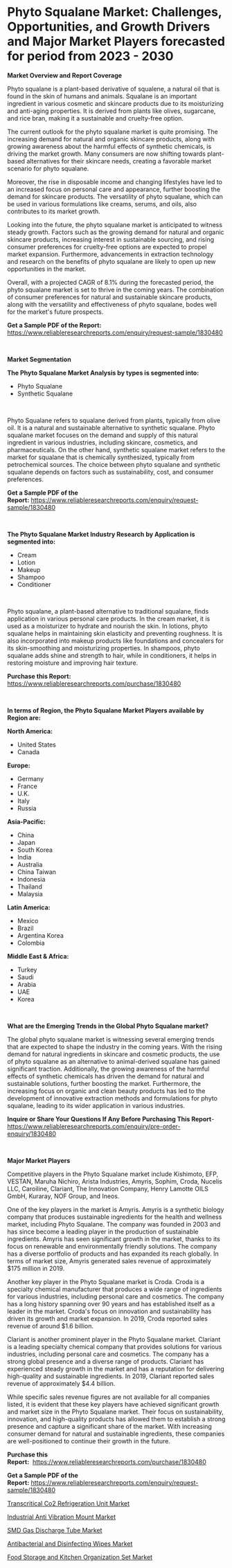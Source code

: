 <p><h1>Phyto Squalane Market: Challenges, Opportunities, and Growth Drivers and Major Market Players forecasted for period from 2023 - 2030</h1></p><p><strong>Market Overview and Report Coverage</strong></p>
<p><p>Phyto squalane is a plant-based derivative of squalene, a natural oil that is found in the skin of humans and animals. Squalane is an important ingredient in various cosmetic and skincare products due to its moisturizing and anti-aging properties. It is derived from plants like olives, sugarcane, and rice bran, making it a sustainable and cruelty-free option.</p><p>The current outlook for the phyto squalane market is quite promising. The increasing demand for natural and organic skincare products, along with growing awareness about the harmful effects of synthetic chemicals, is driving the market growth. Many consumers are now shifting towards plant-based alternatives for their skincare needs, creating a favorable market scenario for phyto squalane.</p><p>Moreover, the rise in disposable income and changing lifestyles have led to an increased focus on personal care and appearance, further boosting the demand for skincare products. The versatility of phyto squalane, which can be used in various formulations like creams, serums, and oils, also contributes to its market growth.</p><p>Looking into the future, the phyto squalane market is anticipated to witness steady growth. Factors such as the growing demand for natural and organic skincare products, increasing interest in sustainable sourcing, and rising consumer preferences for cruelty-free options are expected to propel market expansion. Furthermore, advancements in extraction technology and research on the benefits of phyto squalane are likely to open up new opportunities in the market.</p><p>Overall, with a projected CAGR of 8.1% during the forecasted period, the phyto squalane market is set to thrive in the coming years. The combination of consumer preferences for natural and sustainable skincare products, along with the versatility and effectiveness of phyto squalane, bodes well for the market's future prospects.</p></p>
<p><strong>Get a Sample PDF of the Report:</strong> <a href="https://www.reliableresearchreports.com/enquiry/request-sample/1830480">https://www.reliableresearchreports.com/enquiry/request-sample/1830480</a></p>
<p>&nbsp;</p>
<p><strong>Market Segmentation</strong></p>
<p><strong>The Phyto Squalane Market Analysis by types is segmented into:</strong></p>
<p><ul><li>Phyto Squalane</li><li>Synthetic Squalane</li></ul></p>
<p>&nbsp;</p>
<p><p>Phyto Squalane refers to squalane derived from plants, typically from olive oil. It is a natural and sustainable alternative to synthetic squalane. Phyto squalane market focuses on the demand and supply of this natural ingredient in various industries, including skincare, cosmetics, and pharmaceuticals. On the other hand, synthetic squalane market refers to the market for squalane that is chemically synthesized, typically from petrochemical sources. The choice between phyto squalane and synthetic squalane depends on factors such as sustainability, cost, and consumer preferences.</p></p>
<p><strong>Get a Sample PDF of the Report:</strong>&nbsp;<a href="https://www.reliableresearchreports.com/enquiry/request-sample/1830480">https://www.reliableresearchreports.com/enquiry/request-sample/1830480</a></p>
<p>&nbsp;</p>
<p><strong>The Phyto Squalane Market Industry Research by Application is segmented into:</strong></p>
<p><ul><li>Cream</li><li>Lotion</li><li>Makeup</li><li>Shampoo</li><li>Conditioner</li></ul></p>
<p>&nbsp;</p>
<p><p>Phyto squalane, a plant-based alternative to traditional squalane, finds application in various personal care products. In the cream market, it is used as a moisturizer to hydrate and nourish the skin. In lotions, phyto squalane helps in maintaining skin elasticity and preventing roughness. It is also incorporated into makeup products like foundations and concealers for its skin-smoothing and moisturizing properties. In shampoos, phyto squalane adds shine and strength to hair, while in conditioners, it helps in restoring moisture and improving hair texture.</p></p>
<p><strong>Purchase this Report:</strong>&nbsp; <a href="https://www.reliableresearchreports.com/purchase/1830480">https://www.reliableresearchreports.com/purchase/1830480</a></p>
<p>&nbsp;</p>
<p><strong>In terms of Region, the Phyto Squalane Market Players available by Region are:</strong></p>
<p>
    <p> <strong> North America: </strong>
        <ul>
            <li>United States</li>
            <li>Canada</li>
        </ul>
        </p> 
    <p> <strong> Europe: </strong>
        <ul>
            <li>Germany</li>
            <li>France</li>
            <li>U.K.</li>
            <li>Italy</li>
            <li>Russia</li>
        </ul>
        </p> 
    <p> <strong> Asia-Pacific: </strong>
        <ul>
            <li>China</li>
            <li>Japan</li>
            <li>South Korea</li>
            <li>India</li>
            <li>Australia</li>
            <li>China Taiwan</li>
            <li>Indonesia</li>
            <li>Thailand</li>
            <li>Malaysia</li>
        </ul>
        </p> 
    <p> <strong> Latin America: </strong>
        <ul>
            <li>Mexico</li>
            <li>Brazil</li>
            <li>Argentina Korea</li>
            <li>Colombia</li>
        </ul>
        </p> 
    <p> <strong> Middle East & Africa: </strong>
        <ul>
            <li>Turkey</li>
            <li>Saudi</li>
            <li>Arabia</li>
            <li>UAE</li>
            <li>Korea</li>
        </ul>
    </p>
    </p>
<p>&nbsp;</p>
<p><strong>What are the Emerging Trends in the Global Phyto Squalane market?</strong></p>
<p><p>The global phyto squalane market is witnessing several emerging trends that are expected to shape the industry in the coming years. With the rising demand for natural ingredients in skincare and cosmetic products, the use of phyto squalane as an alternative to animal-derived squalane has gained significant traction. Additionally, the growing awareness of the harmful effects of synthetic chemicals has driven the demand for natural and sustainable solutions, further boosting the market. Furthermore, the increasing focus on organic and clean beauty products has led to the development of innovative extraction methods and formulations for phyto squalane, leading to its wider application in various industries.</p></p>
<p><strong>Inquire or Share Your Questions If Any Before Purchasing This Report</strong>- <a href="https://www.reliableresearchreports.com/enquiry/pre-order-enquiry/1830480">https://www.reliableresearchreports.com/enquiry/pre-order-enquiry/1830480</a></p>
<p>&nbsp;</p>
<p><strong>Major Market Players</strong></p>
<p><p>Competitive players in the Phyto Squalane market include Kishimoto, EFP, VESTAN, Maruha Nichiro, Arista Industries, Amyris, Sophim, Croda, Nucelis LLC, Caroiline, Clariant, The Innovation Company, Henry Lamotte OILS GmbH, Kuraray, NOF Group, and Ineos. </p><p>One of the key players in the market is Amyris. Amyris is a synthetic biology company that produces sustainable ingredients for the health and wellness market, including Phyto Squalane. The company was founded in 2003 and has since become a leading player in the production of sustainable ingredients. Amyris has seen significant growth in the market, thanks to its focus on renewable and environmentally friendly solutions. The company has a diverse portfolio of products and has expanded its reach globally. In terms of market size, Amyris generated sales revenue of approximately $175 million in 2019.</p><p>Another key player in the Phyto Squalane market is Croda. Croda is a specialty chemical manufacturer that produces a wide range of ingredients for various industries, including personal care and cosmetics. The company has a long history spanning over 90 years and has established itself as a leader in the market. Croda's focus on innovation and sustainability has driven its growth and market expansion. In 2019, Croda reported sales revenue of around $1.6 billion.</p><p>Clariant is another prominent player in the Phyto Squalane market. Clariant is a leading specialty chemical company that provides solutions for various industries, including personal care and cosmetics. The company has a strong global presence and a diverse range of products. Clariant has experienced steady growth in the market and has a reputation for delivering high-quality and sustainable ingredients. In 2019, Clariant reported sales revenue of approximately $4.4 billion.</p><p>While specific sales revenue figures are not available for all companies listed, it is evident that these key players have achieved significant growth and market size in the Phyto Squalane market. Their focus on sustainability, innovation, and high-quality products has allowed them to establish a strong presence and capture a significant share of the market. With increasing consumer demand for natural and sustainable ingredients, these companies are well-positioned to continue their growth in the future.</p></p>
<p><strong>Purchase this Report:</strong>&nbsp;&nbsp;<a href="https://www.reliableresearchreports.com/purchase/1830480">https://www.reliableresearchreports.com/purchase/1830480</a></p>
<p></p>
<p><strong>Get a Sample PDF of the Report:</strong>&nbsp;<a href="https://www.reliableresearchreports.com/enquiry/request-sample/1830480">https://www.reliableresearchreports.com/enquiry/request-sample/1830480</a></p>
<p><p><a href="https://medium.com/@catherinemartinez15/analyzing-transcritical-co2-refrigeration-unit-market-global-industry-perspective-and-forecast-525f1a955017">Transcritical Co2 Refrigeration Unit Market</a></p><p><a href="https://medium.com/@kcekkboop72786/industrial-anti-vibration-mount-market-competitive-analysis-market-trends-and-forecast-to-2030-3f2a04ff5cbf">Industrial Anti Vibration Mount Market</a></p><p><a href="https://medium.com/@ethelcrooks2023/smd-gas-discharge-tube-market-size-market-outlook-and-market-forecast-2023-to-2030-d5aded3712d9">SMD Gas Discharge Tube Market</a></p><p><a href="https://medium.com/@angelageorge32/antibacterial-and-disinfecting-wipes-market-trends-and-market-analysis-forecasted-for-period-71bfb66ae2f4">Antibacterial and Disinfecting Wipes Market</a></p><p><a href="https://medium.com/@patriciaday39/food-storage-and-kitchen-organization-set-market-exploring-market-share-market-trends-and-future-6c7f97f76973">Food Storage and Kitchen Organization Set Market</a></p></p>